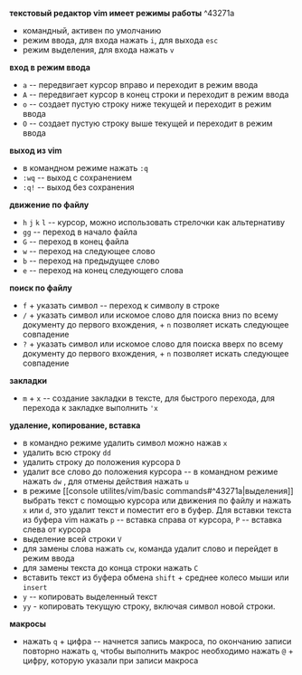 **текстовый редактор vim имеет режимы работы** ^43271a
- командный, активен по умолчанию
- режим ввода, для входа нажать `i`, для выхода `esc`
- режим выделения, для входа нажать `v`

**вход в режим ввода**
- `a` -- передвигает курсор вправо и переходит в режим ввода
- `A` -- передвигает курсор в конец строки и переходит в режим ввода
- `o` -- создает пустую строку ниже текущей и переходит в режим ввода
- `O` -- создает пустую строку выше текущей и переходит в режим ввода

**выход из vim**
- в командном режиме нажать `:q`
- `:wq` -- выход с сохранением
- `:q!` -- выход без сохранения

**движение по файлу**
- `h` `j` `k` `l` -- курсор, можно использовать стрелочки как альтернативу
- `gg` -- переход в начало файла
- `G` -- переход в конец файла
- `w` -- переход на следующее слово
- `b` -- переход на предыдущее слово
- `e` -- переход на конец следующего слова

**поиск по файлу**
- `f` + указать символ -- переход к символу в строке
- `/` + указать символ или искомое слово для поиска вниз по всему документу до первого вхождения, + `n` позволяет искать следующее совпадение
- `?` + указать символ или искомое слово для поиска вверх по всему документу до первого вхождения, + `n` позволяет искать следующее совпадение

**закладки**
- `m` + `x` -- создание закладки в тексте, для быстрого перехода, для перехода к закладке выполнить `'x`

**удаление, копирование, вставка**
- в командно режиме удалить символ можно нажав `x`
- удалить всю строку `dd`
- удалить строку до положения курсора `D`
- удалит все слово до положения курсора -- в командном режиме нажать `dw` , для отмены действия нажать `u`
- в режиме [[console utilites/vim/basic commands#^43271a|выделения]] выбрать текст с помощью курсора или движения по файлу и нажать `x` или `d`, это удалит текст и поместит его в буфер. Для вставки текста из буфера vim нажать `p` -- вставка справа от курсора, `P` -- вставка слева от курсора
- выделение всей строки `V`
- для замены слова нажать `cw`, команда удалит слово и перейдет в режим ввода
- для замены текста до конца строки нажать `C`
- вставить текст из буфера обмена `shift` + среднее колесо мыши или `insert`
- `y` -- копировать выделенный текст
- `yy` - копировать текущую строку, включая символ новой строки.

**макросы**
- нажать `q` + цифра -- начнется запись макроса, по окончанию записи повторно нажать `q`, чтобы выполнить макрос необходимо нажать `@` + цифру, которую указали при записи макроса